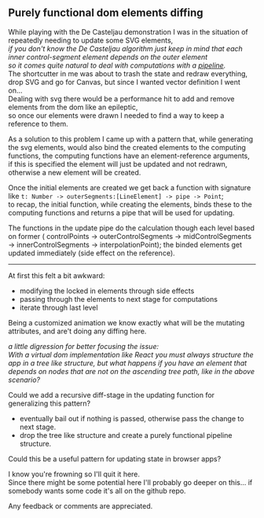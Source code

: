 Purely functional dom elements diffing
---

While playing with the De Casteljau demonstration I was in the situation of repeatedly needing to update some SVG elements,  
_if you don't know the De Casteljau algorithm just keep in mind that each inner control-segment element depends on the outer element  
so it comes quite natural to deal with computations with a [pipeline](http://ramdajs.com/docs/#pipe)._  
The shortcutter in me was about to trash the state and redraw everything,  
drop SVG and go for Canvas, but since I wanted vector definition I went on...  
Dealing with svg there would be a performance hit to add and remove elements from the dom like an epileptic,  
so once our elements were drawn I needed to find a way to keep a reference to them.

As a solution to this problem I came up with a pattern that, while generating the svg elements, would also bind the created elements to the computing functions,
the computing functions have an element-reference arguments, if this is specified the element will just be updated and not redrawn,
otherwise a new element will be created.


Once the initial elements are created we get back a function with signature like `t: Number -> outerSegments:[LineElement] -> pipe -> Point`;  
to recap, the initial function, while creating the elements, binds these to the computing functions and returns a pipe that will be used for updating.

The functions in the update pipe do the calculation though each level based on former ( controlPoints -> outerControlSegments -> midControlSegments -> innerControlSegments -> interpolationPoint);
the binded elements get updated immediately (side effect on the reference).

---

At first this felt a bit awkward:

 - modifying the locked in elements through side effects
 - passing through the elements to next stage for computations
 - iterate through last level


Being a customized animation we know exactly what will be the mutating attributes,
and are't doing any diffing here.

_a little digression for better focusing the issue:  
With a virtual dom implementation like React you must always structure the app in a tree like structure,
but what happens if you have an element that depends on nodes that are not on the ascending tree path,
like in the above scenario?_

Could we add a recursive diff-stage in the updating function for generalizing this pattern?
 - eventually bail out if nothing is passed, otherwise pass the change to next stage.
 - drop the tree like structure and create a purely functional pipeline structure.

Could this be a useful pattern for updating state in browser apps?


I know you're frowning so I'll quit it here.  
Since there might be some potential here I'll probably go deeper on this...
if somebody wants some code it's all on the github repo.

Any feedback or comments are appreciated.

